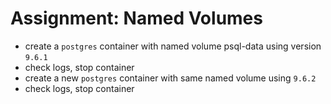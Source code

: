 # Assignment: Named Volumes

* create a `postgres` container with named volume psql-data using version `9.6.1`
* check logs, stop container
* create a new `postgres` container with same named volume using `9.6.2`
* check logs, stop container